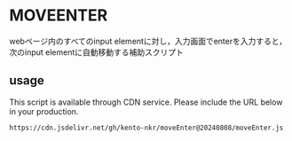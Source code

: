 # MOVEENTER

webページ内のすべてのinput elementに対し，入力画面でenterを入力すると，次のinput elementに自動移動する補助スクリプト

## usage

This script is available through CDN service. Please include the URL below in your production.

```sh
https://cdn.jsdelivr.net/gh/kento-nkr/moveEnter@20240808/moveEnter.js
```
